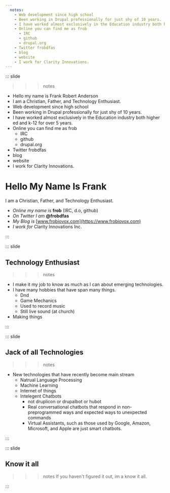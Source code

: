 ```yaml
---
  notes:
    - Web development since high school
    - Been working in Drupal professionally for just shy of 10 years.
    - I have worked almost exclusively in the Education industry both higher ed and k-12 for over 5 years.
    - Online you can find me as frob
      - IRC
      - github
      - drupal.org
    - Twitter frobdfas
    - blog
    - website
    - I work for Clarity Innovations.
---
```


::: slide


>>> notes
 - Hello my name is Frank Robert Anderson
 - I am a Christian, Father, and Technology Enthusiast.
 - Web development since high school
 - Been working in Drupal professionally for just shy of 10 years.
 - I have worked almost exclusively in the Education industry both higher ed and k-12 for over 5 years.
 - Online you can find me as frob
   - IRC
   - github
   - drupal.org
 - Twitter frobdfas
 - blog
 - website
 - I work for Clarity Innovations.
>>>

# Hello My Name Is Frank

I am a Christian, Father, and Technology Enthusiast.

 - _Online my name is_ **frob** (IRC, d.o, github)
 - _On Twitter I am_ **@frobdfas**
 - _My Blog is_ [www.frobiovox.com](https://www.frobiovox.com)
 - _I work for_ Clarity Innovations Inc.

:::

::: slide

## Technology Enthusiast

>>> notes
 - I make it my job to know as much as I can about emerging technologies.
 - I have many hobbies that have span many things.
   - Dnd
   - Game Mechanics
   - Used to record music
   - Still live sound (at church)
 - Making things
>>>

:::

::: slide

## Jack of all Technologies

>>> notes
 - New technologies that have recently become main stream
   - Natrual Language Processing
   - Machine Learning
   - Internet of things
   - Intelegent Chatbots
     - not druplicon or drupalbot or hubot
     - Real conversational chatbots that respond in non-preprogrammed ways and expected ways to unexpected commands
     - Virtual Assistants, such as those used by Google, Amazon, Microsoft, and Apple are just smart chatbots.
>>>

:::

::: slide

## Know it all

>>> notes
 If you haven't figured it out, im a know it all.
>>>

:::
